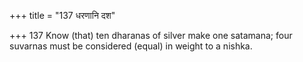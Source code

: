 +++
title = "137 धरणानि दश"

+++
137	Know (that) ten dharanas of silver make one satamana; four suvarnas must be considered (equal) in weight to a nishka.